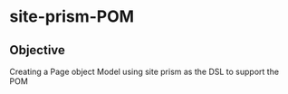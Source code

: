 # site-prism-POM

## Objective

Creating a Page object Model using site prism as the DSL to support the POM
